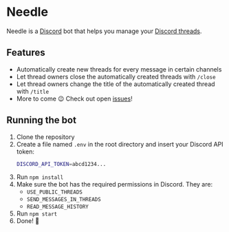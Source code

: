 # Needle
Needle is a [Discord](https://discord.com/) bot that helps you manage your [Discord threads](https://support.discord.com/hc/en-us/articles/4403205878423-Threads-FAQ).

## Features
- Automatically create new threads for every message in certain channels
- Let thread owners close the automatically created threads with `/close`
- Let thread owners change the title of the automatically created thread with `/title`
- More to come :wink: Check out open [issues](https://github.com/MarcusOtter/discord-needle/issues)!

## Running the bot
1. Clone the repository
2. Create a file named `.env`  in the root directory and insert your Discord API token:
   ```bash
   DISCORD_API_TOKEN=abcd1234...
   ```
3. Run `npm install`
4. Make sure the bot has the required permissions in Discord. They are:
   - `USE_PUBLIC_THREADS`
   - `SEND_MESSAGES_IN_THREADS`
   - `READ_MESSAGE_HISTORY`
5. Run `npm start`
6. Done! :tada:

